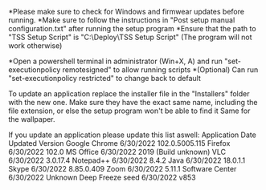 *Please make sure to check for Windows and firmwear updates before running.
*Make sure to follow the instructions in "Post setup manual configuration.txt" after running the setup program
*Ensure that the path to "TSS Setup Script" is "C:\Deploy\TSS Setup Script" (The program will not work otherwise)

*Open a powershell terminal in administrator (Win+X, A) and run "set-executionpolicy remotesigned" to allow running scripts
*(Optional) Can run "set-executionpolicy restricted" to change back to default

To update an application replace the installer file in the "Installers" folder with the new one.
Make sure they have the exact same name, including the file extension, or else the setup program won't be able to find it
Same for the wallpaper.

If you update an application please update this list aswell:
Application		Date Updated	Version
Google Chrome		6/30/2022	102.0.5005.115
Firefox			6/30/2022	102.0
MS Office		6/30/2022	2019 (Build unknown)
VLC			6/30/2022	3.0.17.4
Notepad++		6/30/2022	8.4.2
Java			6/30/2022	18.0.1.1
Skype			6/30/2022	8.85.0.409
Zoom			6/30/2022	5.11.1
Software Center		6/30/2022	Unknown
Deep Freeze seed	6/30/2022	v853
